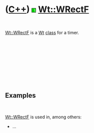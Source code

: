 



 

 

 

 

 

([C++](Cpp.htm)) ![Wt](PicWt.png) [Wt::WRectF](CppWRectF.htm)
=============================================================

 

[Wt::WRectF](CppWRectF.htm) is a [Wt](CppWt.htm) [class](CppClass.htm)
for a timer.

 

 

 

 

 

Examples
--------

 

[Wt::WRectF](CppWRectF.htm) is used in, among others:

-   ...

 

 

 

 

 





 




